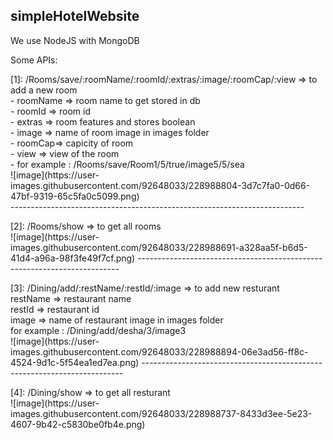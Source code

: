 <h2>simpleHotelWebsite</h2>

<p>We use NodeJS with MongoDB</p>

<p>Some APIs:</p>

<p>[1]:  /Rooms/save/:roomName/:roomId/:extras/:image/:roomCap/:view      => to add a new room
<br>
- roomName => room name to get stored in db
<br>
- roomId => room id
<br>
- extras => room features and stores boolean 
<br>
- image  => name of room image in images folder
<br>
- roomCap=> capicity of room
<br>
- view   => view of the room
<br>
- for example : /Rooms/save/Room1/5/true/image5/5/sea
<br>
![image](https://user-images.githubusercontent.com/92648033/228988804-3d7c7fa0-0d66-47bf-9319-65c5fa0c5099.png)
<br>
-------------------------------------------------------------------------</p>

<p>[2]:  /Rooms/show                                                      => to get all rooms
<br>
![image](https://user-images.githubusercontent.com/92648033/228988691-a328aa5f-b6d5-41d4-a96a-98f3fe49f7cf.png)
-------------------------------------------------------------------------</p>


<p>[3]:  /Dining/add/:restName/:restId/:image                             => to add new resturant
<br>
restName => restaurant name
<br>
restId   => restaurant id
<br>
image    => name of restaurant image in images folder
<br>
for example : /Dining/add/desha/3/image3
<br>
![image](https://user-images.githubusercontent.com/92648033/228988894-06e3ad56-ff8c-4524-9d1c-5f54ea1ed7ea.png)
-------------------------------------------------------------------------</p>


<p>[4]:  /Dining/show                                                     => to get all resturant
<br>
![image](https://user-images.githubusercontent.com/92648033/228988737-8433d3ee-5e23-4607-9b42-c5830be0fb4e.png)</p>
